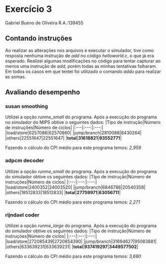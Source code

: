 # Exercício 3 
Gabriel Bueno de Oliveira	R.A.:139455
## Contando instruções
Ao realizar as alterações nos arquivos e executar o simulador, tive como  resposta nenhuma instrução de *add* no código *helloworld.c*, o que já era esperado.  Realizei algumas modificações no código para tentar capturar ao  menos uma instrução de *add*, porém todas as minhas tentativas falharam. Em todos os casos em que tentei foi utilizado o comando *addu* para realizar as somas.
## Avaliando desempenho
### susan smoothing
Utilizei a opção *runme_small* do programa. Após a execução do programa no simulador do MIPS obtive o seguintes dados:
|Tipo de instrução|Número de instruções|Número de ciclos|
|:---|:---:|:---:|
|load/store|6257086|62570860|
|jump/branch|2810088|8430264| 
|others|22551647|22551647|
|**total**|**31618821**|**93552771**|

Fazendo o cálculo do CPI médio para este programa temos: *2,959*

###  adpcm decoder	
Utilizei a opção *runme_small* do programa. Após a execução do programa do simulador obtive os seguintes dados:
|Tipo de instrução|Número de instruções|Número de ciclos|
|:---|:---:|:---:|
|load/store|2400352|24003520| 
|jump/branch|6846786|20540358| 
|others|18512833|18512833|
|**total**|**27759971**|**63056711**|

Fazendo o cálculo do CPI médio para este programa temos: *2,271*
### rijndael coder
Utilizei a opção *runme_large* do programa. Após a execução do programa do simulador obtive os seguintes dados:
|Tipo de instrução|Número de instruções|Número de ciclos|
|:---|:---:|:---:|
|load/store|272085439|2720854390| 
|jump/branch|31694627|95083881| 
|others|633639231|633639231|
|**total**|**937419297**|**3449577502**|

Fazendo o cálculo do CPI médio para este programa temos: *3,680*
